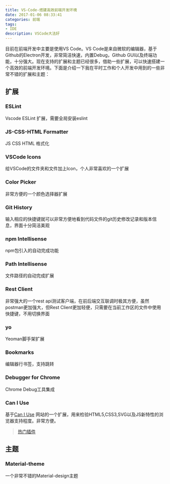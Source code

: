 ```yaml
---
title: VS-Code-搭建高效前端开发环境
date: 2017-01-06 08:33:41
categories: 前端
tags:
- IDE
description: VSCode大法好
---
```

目前在前端开发中主要是使用VS Code。VS Code是来自微软的编辑器，基于Github的Electron开发，非常简洁快速，内置Debug，Github GUI以及终端功能，十分强大。现在支持的扩展和主题已经很多，借助一些扩展，可以快速搭建一个高效的前端开发环境。下面是介绍一下我在平时工作和个人开发中用到的一些非常不错的扩展和主题：

## 扩展
### ESLint
Vscode ESLint 扩展，需要全局安装eslint

### JS-CSS-HTML Formatter
JS CSS HTML 格式化

### VSCode Icons
给VSCode的文件夹和文件加上Icon，个人非常喜欢的一个扩展

### Color Picker
非常方便的一个颜色选择器扩展

### Git History
输入相应的快捷键就可以非常方便地看到代码文件的git历史修改记录和版本信息，界面十分简洁美观

### npm Intellisense
npm包引入的自动完成功能

### Path Intellisense
文件路径的自动完成扩展

### Rest Client
非常强大的一个rest api测试客户端，在前后端交互联调时极其方便，虽然postman更加强大，但Rest Client更加轻便，只需要在当前工作区的文件中使用快捷键，不用切换界面

### yo
Yeoman脚手架扩展

### Bookmarks
编辑器行书签，支持跳转

### Debugger for Chrome
Chrome Debug工具集成

### Can I Use
基于[Can I Use](http://caniuse.com/) 网站的一个扩展，用来检验HTML5,CSS3,SVG以及JS新特性的浏览器支持程度。非常方便。


> [热门插件](https://marketplace.visualstudio.com/search?target=VSCode&sortBy=Downloads)

## 主题

### Material-theme
一个非常不错的Material-design主题

